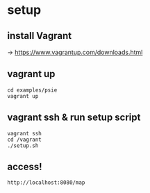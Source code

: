 # setup

## install Vagrant
 -> https://www.vagrantup.com/downloads.html

## vagrant up
```
cd examples/psie
vagrant up
```

## vagrant ssh & run setup script
```
vagrant ssh
cd /vagrant
./setup.sh
```

## access!
```
http://localhost:8080/map
```
